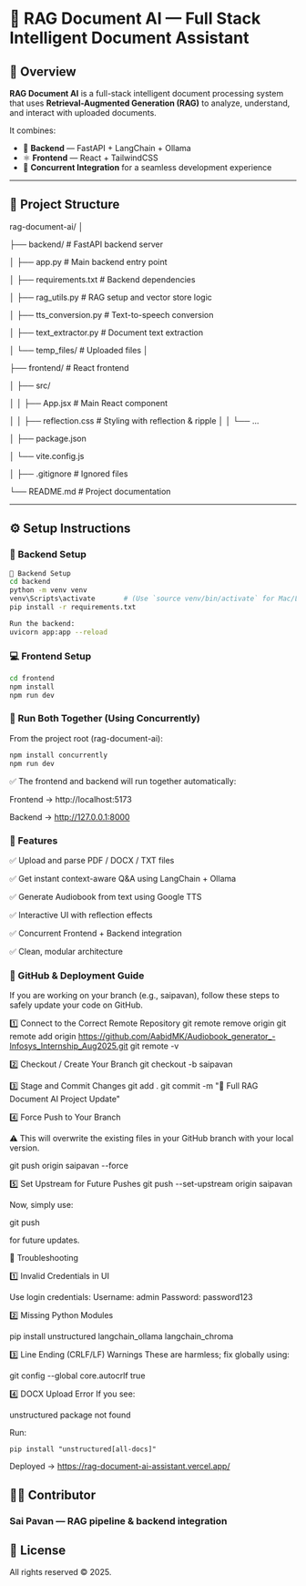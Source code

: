 # 🧠 RAG Document AI — Full Stack Intelligent Document Assistant

## 📘 Overview
**RAG Document AI** is a full-stack intelligent document processing system that uses **Retrieval-Augmented Generation (RAG)** to analyze, understand, and interact with uploaded documents.

It combines:
- 🧩 **Backend** — FastAPI + LangChain + Ollama  
- ⚛️ **Frontend** — React + TailwindCSS  
- 🔄 **Concurrent Integration** for a seamless development experience

---

## 📂 Project Structure

rag-document-ai/
│

├── backend/ # FastAPI backend server

│ ├── app.py # Main backend entry point

│ ├── requirements.txt # Backend dependencies

│ ├── rag_utils.py # RAG setup and vector store logic

│ ├── tts_conversion.py # Text-to-speech conversion

│ ├── text_extractor.py # Document text extraction

│ └── temp_files/ # Uploaded files
│

├── frontend/ # React frontend

│ ├── src/

│ │ ├── App.jsx # Main React component

│ │ ├── reflection.css # Styling with reflection & ripple
│ │ └── ...

│ ├── package.json

│ └── vite.config.js

│
├── .gitignore # Ignored files

└── README.md # Project documentation


---

## ⚙️ Setup Instructions

### 🔧 Backend Setup

```bash
🔧 Backend Setup
cd backend
python -m venv venv
venv\Scripts\activate       # (Use `source venv/bin/activate` for Mac/Linux)
pip install -r requirements.txt

Run the backend:
uvicorn app:app --reload
```

### 💻 Frontend Setup
```bash
cd frontend
npm install
npm run dev
```

### 🔁 Run Both Together (Using Concurrently)

From the project root (rag-document-ai):
```bash
npm install concurrently
npm run dev
```


✅ The frontend and backend will run together automatically:

Frontend → http://localhost:5173

Backend → http://127.0.0.1:8000

### 🧩 Features

✅ Upload and parse PDF / DOCX / TXT files

✅ Get instant context-aware Q&A using LangChain + Ollama

✅ Generate Audiobook from text using Google TTS

✅ Interactive UI with reflection effects

✅ Concurrent Frontend + Backend integration

✅ Clean, modular architecture

### 🚀 GitHub & Deployment Guide

If you are working on your branch (e.g., saipavan), follow these steps to safely update your code on GitHub.

1️⃣ Connect to the Correct Remote Repository
git remote remove origin
git remote add origin https://github.com/AabidMK/Audiobook_generator_-Infosys_Internship_Aug2025.git
git remote -v

2️⃣ Checkout / Create Your Branch
git checkout -b saipavan

3️⃣ Stage and Commit Changes
git add .
git commit -m "🧠 Full RAG Document AI Project Update"

4️⃣ Force Push to Your Branch

⚠️ This will overwrite the existing files in your GitHub branch with your local version.

git push origin saipavan --force

5️⃣ Set Upstream for Future Pushes
git push --set-upstream origin saipavan


Now, simply use:

git push


for future updates.

🧰 Troubleshooting

1️⃣ Invalid Credentials in UI

Use login credentials:
Username: admin
Password: password123

2️⃣ Missing Python Modules

pip install unstructured langchain_ollama langchain_chroma


3️⃣ Line Ending (CRLF/LF) Warnings
These are harmless; fix globally using:

git config --global core.autocrlf true


4️⃣ DOCX Upload Error
If you see:

unstructured package not found


Run:
```
pip install "unstructured[all-docs]"
```
Deployed -> https://rag-document-ai-assistant.vercel.app/

## 🧑‍💻 Contributor

### Sai Pavan — RAG pipeline & backend integration

## 🏁 License
All rights reserved © 2025.





